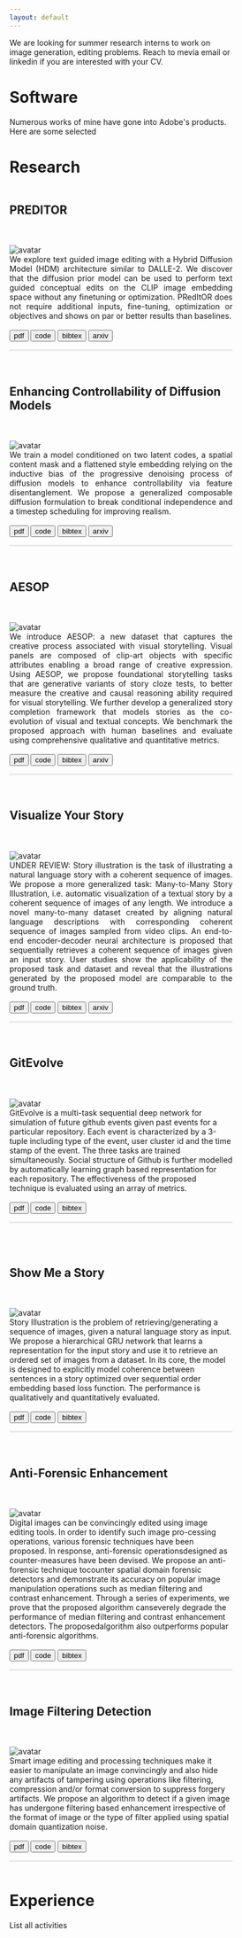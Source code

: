 ```yaml
---
layout: default
---
```


<!-- ![image](./assets/images/avatar.png)  -->
<!-- I am a Senior Applied Research Scientist at Adobe's Applied Research team working on language-vision research and Generative AI. I completed my PhD from the [CS](https://www.cs.rutgers.edu/) department at the [Intelligent Visual Interfaces](https://ivi.cs.rutgers.edu/) lab in [Rutgers University](http://newbrunswick.rutgers.edu/). My PhD thesis was on Multimodal Story Comprehension, under the supervision of [Dr. Mubbasir Kapadia](https://www.cs.rutgers.edu/~mk1353/) and [Dr. Gerard De Melo](http://gerard.demelo.org/). My research interests are on joint understanding of images/videos and abstract/narrative text with applications to multimodal story comprehension. Specificaly, story illustration, visual storytelling, image captioning and text-to-image retreival/generation. Recently, I have been working on Diffusion Models for Image generation and editing.
 -->
We are looking for summer research interns to work on image generation, editing problems. Reach to mevia email or linkedin if you are interested with your CV. 


# Software

Numerous works of mine have gone into Adobe's products. Here are some selected 


# Research

<head>
<style>
hr{
    height: 3px;
    background-color: #E9E9E9;
    border: none;
}
* {
  box-sizing: border-box;
}

/* Create two unequal columns that floats next to each other */
.column {
  float: left;
  padding: 10px;
}

.left {
  width: 50%;
}

.right {
  width: 50%;
}

/* Clear floats after the columns */
.row:after {
  content: "";
  display: table;
  clear: both;
}

.btn {
  border: 1px solid black;
  background-color: white;
  color: black;
  padding: 2px 4px;
  text-align: center;
  display: inline-block;
  margin: 2px 1px;
  font-size: 16px;
  cursor: pointer;
}

/* Green */
.pdf {
  border-radius: 50px
  border-color: #4CAF50;
  color: green;
}

.pdf:hover {
  background-color: #4CAF50;
  color: white;
}

/* Blue */
.code {
  border-radius: 50px
  border-color: #2196F3;
  color: dodgerblue;
}

.code:hover {
  background: #2196F3;
  color: white;
}

/* Gray */
.bibtex {
  border-radius: 50px
  border-color: #e7e7e7;
  color: black;
}

.bibtex:hover {
  background: #e7e7e7;
}
</style>
</head>
<body>
<div class="row">
  <div class="column left">
    <h2>PREDITOR</h2>
    <br><br>
    <img src="/img/preditor_example.png" border="0" alt="avatar" align="left" style="border: none; float: left; border-radius:0%;"> 
  </div>
  <div class="column right">
    <div align="justify" font size="2">
<!--       We explore text guided image editing with a Hybrid Diffusion Model (HDM) architecture similar to DALLE-2. Our architecture consists of a 
diffusion prior model that generates CLIP image embedding conditioned on a text prompt and a custom Latent Diffusion Model trained to generate images conditioned on CLIP image embedding. We discover that the diffusion prior model can be used to perform text guided conceptual edits on the CLIP image embedding space without any finetuning or optimization. We combine this with structure preserving edits on the image decoder using existing approaches such as reverse DDIM to perform text guided image editing. Our approach, PRedItOR does not require additional inputs, fine-tuning, optimization or objectives and shows on par or better results than baselines qualitatively and quantitatively.  -->
        We explore text guided image editing with a Hybrid Diffusion Model (HDM) architecture similar to DALLE-2. We discover that the diffusion prior model can be used to perform text guided conceptual edits on the CLIP image embedding space without any finetuning or optimization. PRedItOR does not require additional inputs, fine-tuning, optimization or objectives and shows on par or better results than baselines. 
    </font></div>
  <div>
  <br>
    <div font size="2">
      <a href="https://arxiv.org/pdf/2302.07979.pdf" target="_blank"><button class="btn pdf">pdf</button></a>
      <a href="" target="_blank"><button class="btn code">code</button></a>
      <a href="https://arxiv.org/abs/2302.07979" target="_blank"><button class="btn bibtex">bibtex</button></a>
      <a href="https://arxiv.org/abs/2302.07979" target="_blank"><button class="btn arxiv">arxiv</button></a>
    </font></div>
  <hr>
  </div>
<br>
</div>
<div class="row">
  <div class="column left">
    <h2>Enhancing Controllability of Diffusion Models</h2>
    <br><br>
    <img src="/img/gcdm_example.png" border="0" alt="avatar" align="left" style="border: none; float: left; border-radius:0%;"> 
  </div>
  <div class="column right">
    <div align="justify" font size="2">
       We train a model conditioned on two latent codes, a spatial content mask and a flattened style embedding relying on the inductive bias of the progressive denoising process of diffusion models to enhance controllability via feature disentanglement. We propose a generalized composable diffusion formulation to break conditional independence and a timestep scheduling for improving realism.
    </font></div>
  <div>
  <br>
    <div font size="2">
      <a href="https://www.ecva.net/papers/eccv_2024/papers_ECCV/papers/05452.pdf" target="_blank"><button class="btn pdf">pdf</button></a>
      <a href="" target="_blank"><button class="btn code">code</button></a>
      <a href="https://arxiv.org/abs/2302.14368" target="_blank"><button class="btn bibtex">bibtex</button></a>
      <a href="https://arxiv.org/abs/2302.14368" target="_blank"><button class="btn arxiv">arxiv</button></a>
    </font></div>
  <hr>
  </div>
<br>
</div>
<div class="row">
  <div class="column left">
    <h2>AESOP</h2>
    <br><br>
    <img src="/img/aesop_example.png" border="0" alt="avatar" align="left" style="border: none; float: left; border-radius:0%;"> 
  </div>
  <div class="column right">
    <div align="justify" font size="2">
      We introduce AESOP: a new dataset that captures the creative process associated with visual storytelling. Visual panels are composed of clip-art objects with specific attributes 
enabling a broad range of creative expression. Using AESOP, we propose foundational storytelling tasks that are generative variants 
of story cloze tests, to better measure the creative and causal reasoning ability required for visual storytelling. We further develop a 
generalized story completion framework that models stories as the co-evolution of visual and textual concepts. We benchmark the proposed 
approach with human baselines and evaluate using comprehensive qualitative and quantitative metrics.
    </font></div>
  <div>
  <br>
    <div font size="2">
      <a href="https://openaccess.thecvf.com/content/ICCV2021/html/Ravi_AESOP_Abstract_Encoding_of_Stories_Objects_and_Pictures_ICCV_2021_paper.html" target="_blank"><button class="btn pdf">pdf</button></a>
      <a href="" target="_blank"><button class="btn code">code</button></a>
      <a href="https://openaccess.thecvf.com/content/ICCV2021/html/Ravi_AESOP_Abstract_Encoding_of_Stories_Objects_and_Pictures_ICCV_2021_paper.html" target="_blank"><button class="btn bibtex">bibtex</button></a>
      <a href="https://openaccess.thecvf.com/content/ICCV2021/papers/Ravi_AESOP_Abstract_Encoding_of_Stories_Objects_and_Pictures_ICCV_2021_paper.pdf" target="_blank"><button class="btn arxiv">arxiv</button></a>
    </font></div>
  <hr>
  </div>
<br>
</div>
<div class="row">
  <div class="column left">
    <h2>Visualize Your Story</h2>
    <br><br>
    <img src="/img/acl_2021.png" border="0" alt="avatar" align="left" style="border: none; float: left; border-radius:0%;"> 
  </div>
  <div class="column right">
    <div align="justify" font size="2">
      UNDER REVIEW: Story illustration is the task of illustrating a natural language story with a coherent sequence of images. 
We propose a more generalized task: Many-to-Many Story Illustration, i.e. automatic visualization of a textual story by a coherent sequence of 
images of any length. We introduce a novel many-to-many dataset created by aligning natural language descriptions with corresponding 
coherent sequence of images sampled from video clips. An end-to-end encoder-decoder neural architecture is proposed that sequentially 
retrieves a coherent sequence of images given an input story. User studies show the applicability of the proposed task and dataset 
and reveal that the illustrations generated by the proposed model are comparable to the ground truth.
    </font></div>
  <div>
  <br>
    <div font size="2">
      <a href="" target="_blank"><button class="btn pdf">pdf</button></a>
      <a href="" target="_blank"><button class="btn code">code</button></a>
      <a href="" target="_blank"><button class="btn bibtex">bibtex</button></a>
      <a href="" target="_blank"><button class="btn arxiv">arxiv</button></a>
    </font></div>
  <hr>
  </div>
<br>
</div>
<div class="row">
  <div class="column left">
    <h2>GitEvolve</h2>
    <br><br>
    <img src="/img/websci_2020_diag.png" border="0" alt="avatar" align="left" style="border: none; float: left; border-radius:0%;"> 
  </div>
  <div class="column right">
    <div font size="2">
      GitEvolve is a multi-task sequential deep network for simulation of future github events given past events for a particular repository. Each event is 
      characterized by a 3-tuple including type of the event, user cluster id and the time stamp of the event. The three tasks are
      trained simultaneously. Social structure of Github is further modelled by automatically learning graph based representation for each 
      repository. The effectiveness of the proposed technique is evaluated using an array of metrics.
    </font></div>
  <div>
  <br>
    <div font size="2">
      <a href="https://arxiv.org/abs/2010.04366" target="_blank"><button class="btn pdf">pdf</button></a>
      <a href="https://github.com/hongluzhou/GitEvolve" target="_blank"><button class="btn code">code</button></a>
      <a href="/bib/gitevolve_arxiv.bib" target="_blank"><button class="btn bibtex">bibtex</button></a>
    </font></div>
  <hr>
  </div>
<br>
</div>
<div class="row">
<br>
  <div class="column left">
    <h2>Show Me a Story</h2>
    <br><br>
    <img src="/img/cvpr_2018_arch.png" border="0" alt="avatar" align="left" style="border: none; float: left; border-radius:0%;"> 
  </div>
  <div class="column right">
    <div font size="2">
      Story Illustration is the problem of retrieving/generating a sequence of images, 
      given a natural language story as input. We propose a hierarchical GRU network that learns 
      a representation for the input story and use it to retrieve an ordered set of images from a dataset. 
      In its core, the model is designed to explicitly model coherence between sentences in a story 
      optimized over sequential order embedding based loss function. The performance is qualitatively and quantitatively evaluated.
    </font></div>
  <div>
  <br>
    <div font size="2">
      <a href="http://http://openaccess.thecvf.com/content_cvpr_2018/papers/Ravi_Show_Me_a_CVPR_2018_paper.pdf" target="_blank"><button class="btn pdf">pdf</button></a>
      <a href="https://github.com/Hareesh-Ravi/Show-Me-A-Story" target="_blank"><button class="btn code">code</button></a>
      <a href="/bib/showMeAStory_bib.bib" target="_blank"><button class="btn bibtex">bibtex</button></a>
    </font></div>
  <hr>
  </div>
</div>
<div class="row">
<br>
  <div class="column left">
    <h2>Anti-Forensic Enhancement</h2>
    <br><br>
    <img src="/img/ace_jvci.png" border="0" alt="avatar" align="left" style="border: none; float: left; border-radius:0%;"> 
  </div>
  <div class="column right">
    <div font size="2">
     Digital images can be convincingly edited using image editing tools. In order to identify such image pro-cessing operations, 
     various forensic techniques have been proposed. In response, anti-forensic operationsdesigned as counter-measures have been 
     devised. We propose an anti-forensic technique tocounter spatial domain forensic detectors and demonstrate its accuracy on 
     popular image manipulation operations such as median filtering and contrast enhancement. Through a series of experiments, 
     we prove that the proposed algorithm canseverely degrade the performance of median filtering and contrast enhancement detectors. 
     The proposedalgorithm also outperforms popular anti-forensic algorithms.
    </font></div>
  <div>
  <br>
    <div font size="2">
      <a href="https://www.sciencedirect.com/science/article/pii/S1047320319303037" target="_blank"><button class="btn pdf">pdf</button></a>
      <a href="https://github.com/Hareesh-Ravi/" target="_blank"><button class="btn code">code</button></a>
      <a href="/bib/ace_jvci_bib.bib" target="_blank"><button class="btn bibtex">bibtex</button></a>
    </font></div>
  <hr>
  </div>
</div>
<div class="row">
<br>
  <div class="column left">
    <h2>Image Filtering Detection</h2>
    <br><br>
    <img src="/img/icip_2015.png" border="0" alt="avatar" align="left" style="border: none; float: left; border-radius:0%;"> 
  </div>
  <div class="column right">
    <div font size="2">
      Smart image editing and processing techniques make it easier to manipulate an image convincingly and also hide any artifacts of 
      tampering using operations like filtering, compression and/or format conversion to suppress forgery artifacts. We propose an 
      algorithm to detect if a given image has undergone filtering based enhancement irrespective of the format of image or the type
      of filter applied using spatial domain quantization noise. 
    </font></div>
  <div>
  <br>
    <div font size="2">
      <a href="https://drive.google.com/open?id=0B5F7NyiocdXvWHNvN1A5RnZMaE0" target="_blank"><button class="btn pdf">pdf</button></a>
      <a href="https://github.com/Hareesh-Ravi/Image-Filtering-Detection" target="_blank"><button class="btn code">code</button></a>
      <a href="/bib/icip_2015_bib.bib" target="_blank"><button class="btn bibtex">bibtex</button></a>
    </font></div>
  <hr>
  </div>
</div>
</body>

# Experience

List all activities 

<!-- ### Header 3

```js
// Javascript code with syntax highlighting.
var fun = function lang(l) {
  dateformat.i18n = require('./lang/' + l)
  return true;
}
```

```ruby
# Ruby code with syntax highlighting
GitHubPages::Dependencies.gems.each do |gem, version|
  s.add_dependency(gem, "= #{version}")
end
```

#### Header 4

*   This is an unordered list following a header.
*   This is an unordered list following a header.
*   This is an unordered list following a header.

##### Header 5

1.  This is an ordered list following a header.
2.  This is an ordered list following a header.
3.  This is an ordered list following a header.

###### Header 6

| head1        | head two          | three |
|:-------------|:------------------|:------|
| ok           | good swedish fish | nice  |
| out of stock | good and plenty   | nice  |
| ok           | good `oreos`      | hmm   |
| ok           | good `zoute` drop | yumm  |

### There's a horizontal rule below this.

* * *

### Here is an unordered list:

*   Item foo
*   Item bar
*   Item baz
*   Item zip

### And an ordered list:

1.  Item one
1.  Item two
1.  Item three
1.  Item four

### And a nested list:

- level 1 item
  - level 2 item
  - level 2 item
    - level 3 item
    - level 3 item
- level 1 item
  - level 2 item
  - level 2 item
  - level 2 item
- level 1 item
  - level 2 item
  - level 2 item
- level 1 item

### Small image

![Octocat](https://github.githubassets.com/images/icons/emoji/octocat.png)

### Large image

![Branching](https://guides.github.com/activities/hello-world/branching.png)


### Definition lists can be used with HTML syntax.

<dl>
<dt>Name</dt>
<dd>Godzilla</dd>
<dt>Born</dt>
<dd>1952</dd>
<dt>Birthplace</dt>
<dd>Japan</dd>
<dt>Color</dt>
<dd>Green</dd>
</dl>

```
Long, single-line code blocks should not wrap. They should horizontally scroll if they are too long. This line should be long enough to demonstrate this.
```

```
The final element. -->
```
